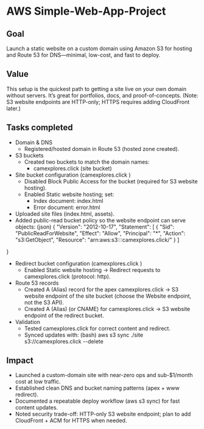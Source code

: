 # AWS Simple-Web-App-Project

## Goal
Launch a static website on a custom domain using Amazon S3 for hosting and Route 53 for DNS—minimal, low-cost, and fast to deploy.

## Value
This setup is the quickest path to getting a site live on your own domain without servers. It’s great for portfolios, docs, and proof-of-concepts. (Note: S3 website endpoints are HTTP-only; HTTPS requires adding CloudFront later.)

## Tasks completed
- Domain & DNS
    - Registered/hosted domain in Route 53 (hosted zone created).
- S3 buckets
    - Created two buckets to match the domain names:
        - camexplores.click (site bucket)
- Site bucket configuration (camexplores.click )
    - Disabled Block Public Access for the bucket (required for S3 website hosting).
    - Enabled Static website hosting; set:
        - Index document: index.html
        - Error document: error.html
- Uploaded site files (index.html, assets).
- Added public-read bucket policy so the website endpoint can serve objects:
  (json)
    {
  "Version": "2012-10-17",
  "Statement": [
    {
      "Sid": "PublicReadForWebsite",
      "Effect": "Allow",
      "Principal": "*",
      "Action": "s3:GetObject",
      "Resource": "arn:aws:s3:::camexplores.click/"
    }
  ]

}

- Redirect bucket configuration (camexplores.click )
    - Enabled Static website hosting → Redirect requests to camexplores.click  (protocol: http).
- Route 53 records
    - Created A (Alias) record for the apex camexplores.click  → S3 website endpoint of the site bucket (choose the Website endpoint, not the S3 API).
    - Created A (Alias) (or CNAME) for camexplores.click → S3 website endpoint of the redirect bucket.
- Validation
    - Tested camexplores.click for correct content and redirect.
    - Synced updates with:
      (bash) aws s3 sync ./site s3://camexplores.click  --delete


## Impact 
* Launched a custom-domain site with near-zero ops and sub-$1/month cost at low traffic.
* Established clean DNS and bucket naming patterns (apex + www redirect).
* Documented a repeatable deploy workflow (aws s3 sync) for fast content updates.
* Noted security trade-off: HTTP-only S3 website endpoint; plan to add CloudFront + ACM for HTTPS when needed.

